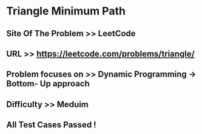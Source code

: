 # Triangle Minimum Path

## Site Of The Problem >> LeetCode

## URL >> https://leetcode.com/problems/triangle/

## Problem focuses on >> Dynamic Programming -> Bottom- Up approach

## Difficulty >> Meduim

## All Test Cases Passed !

